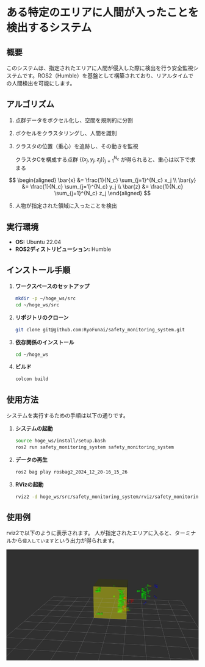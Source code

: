 # ある特定のエリアに人間が入ったことを検出するシステム

## 概要

このシステムは、指定されたエリアに人間が侵入した際に検出を行う安全監視システムです。ROS2（Humble）を基盤として構築されており、リアルタイムでの人間検出を可能にします。

## アルゴリズム

1. 点群データをボクセル化し、空間を規則的に分割
2. ボクセルをクラスタリングし、人間を識別
3. クラスタの位置（重心）を追跡し、その動きを監視

    クラスタCを構成する点群 $\{(x_j, y_j, z_j)\}_{j=1}^{N_c}$ が得られると、重心は以下で求まる

$$
\begin{aligned}
\bar{x} &= \frac{1}{N_c} \sum_{j=1}^{N_c} x_j \\
\bar{y} &= \frac{1}{N_c} \sum_{j=1}^{N_c} y_j \\
\bar{z} &= \frac{1}{N_c} \sum_{j=1}^{N_c} z_j
\end{aligned}
$$

5. 人物が指定された領域に入ったことを検出

## 実行環境

- **OS:** Ubuntu 22.04
- **ROS2ディストリビューション:** Humble

## インストール手順

1. **ワークスペースのセットアップ**

    ```bash
    mkdir -p ~/hoge_ws/src
    cd ~/hoge_ws/src
    ```

2. **リポジトリのクローン**

    ```bash
    git clone git@github.com:RyoFunai/safety_monitoring_system.git
    ```

3. **依存関係のインストール**

    ```bash
    cd ~/hoge_ws
    ```

4. **ビルド**

    ```bash
    colcon build
    ```

## 使用方法

システムを実行するための手順は以下の通りです。

1. **システムの起動**

    ```bash
    source hoge_ws/install/setup.bash
    ros2 run safety_monitoring_system safety_monitoring_system
    ```

2. **データの再生**

    ```bash
    ros2 bag play rosbag2_2024_12_20-16_15_26
    ```

3. **RVizの起動**

    ```bash
    rviz2 -d hoge_ws/src/safety_monitoring_system/rviz/safety_monitoring_system.rviz
    ```

## 使用例

rviz2で以下のように表示されます。
人が指定されたエリアに入ると、ターミナルから`侵入しています`という出力が得られます。

![例](ex.png)
